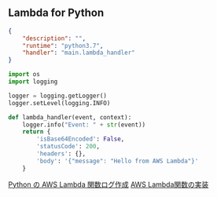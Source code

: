 ## Lambda for Python

```./functions/hello/function.json
{
    "description": "",
    "runtime": "python3.7",
    "handler": "main.lambda_handler"
}
```

```./functions/hello/main.py
import os
import logging

logger = logging.getLogger()
logger.setLevel(logging.INFO)

def lambda_handler(event, context):
    logger.info("Event: " + str(event))
    return {
        'isBase64Encoded': False,
        'statusCode': 200,
        'headers': {},
        'body': '{"message": "Hello from AWS Lambda"}'
    }
```

[Python の AWS Lambda 関数ログ作成](https://docs.aws.amazon.com/ja_jp/lambda/latest/dg/python-logging.html)
[AWS Lambda関数の実装](https://qiita.com/baikichiz/items/2de7c4c0dcf9b051037a#aws-lambda関数の実装)

